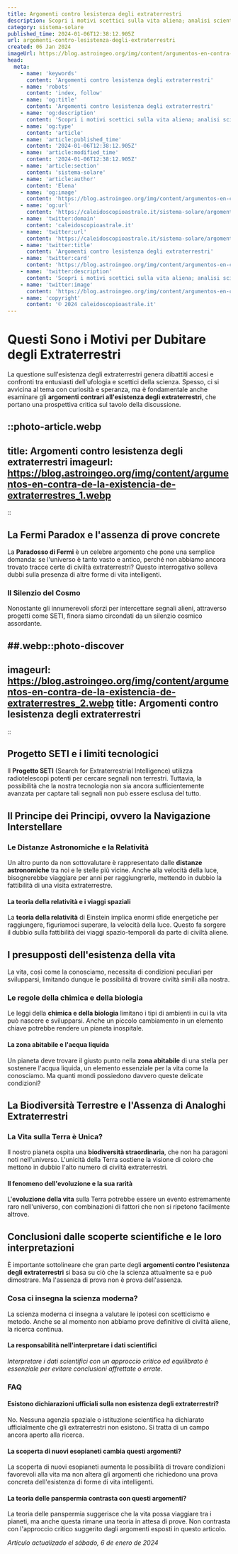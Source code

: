 ```yaml
---
title: Argomenti contro lesistenza degli extraterrestri
description: Scopri i motivi scettici sulla vita aliena; analisi scientifica e miti sfatati in un esclusivo articolo. Leggi ora e unisciti al dibattito!
category: sistema-solare
published_time: 2024-01-06T12:38:12.905Z
url: argomenti-contro-lesistenza-degli-extraterrestri
created: 06 Jan 2024
imageUrl: https://blog.astroingeo.org/img/content/argumentos-en-contra-de-la-existencia-de-extraterrestres_1.webp
head:
  meta:
    - name: 'keywords'
      content: 'Argomenti contro lesistenza degli extraterrestri'
    - name: 'robots'
      content: 'index, follow'
    - name: 'og:title'
      content: 'Argomenti contro lesistenza degli extraterrestri'
    - name: 'og:description'
      content: 'Scopri i motivi scettici sulla vita aliena; analisi scientifica e miti sfatati in un esclusivo articolo. Leggi ora e unisciti al dibattito!'
    - name: 'og:type'
      content: 'article'
    - name: 'article:published_time'
      content: '2024-01-06T12:38:12.905Z'
    - name: 'article:modified_time'
      content: '2024-01-06T12:38:12.905Z'
    - name: 'article:section'
      content: 'sistema-solare'
    - name: 'article:author'
      content: 'Elena'
    - name: 'og:image'
      content: 'https://blog.astroingeo.org/img/content/argumentos-en-contra-de-la-existencia-de-extraterrestres_1.webp'
    - name: 'og:url'
      content: 'https://caleidoscopioastrale.it/sistema-solare/argomenti-contro-lesistenza-degli-extraterrestri'
    - name: 'twitter:domain'
      content: 'caleidoscopioastrale.it'
    - name: 'twitter:url'
      content: 'https://caleidoscopioastrale.it/sistema-solare/argomenti-contro-lesistenza-degli-extraterrestri'
    - name: 'twitter:title'
      content: 'Argomenti contro lesistenza degli extraterrestri'
    - name: 'twitter:card'
      content: 'https://blog.astroingeo.org/img/content/argumentos-en-contra-de-la-existencia-de-extraterrestres_1.webp'
    - name: 'twitter:description'
      content: 'Scopri i motivi scettici sulla vita aliena; analisi scientifica e miti sfatati in un esclusivo articolo. Leggi ora e unisciti al dibattito!'
    - name: 'twitter:image'
      content: 'https://blog.astroingeo.org/img/content/argumentos-en-contra-de-la-existencia-de-extraterrestres_1.webp'
    - name: 'copyright'
      content: '© 2024 caleidoscopioastrale.it'
---
```

# Questi Sono i Motivi per Dubitare degli Extraterrestri

La questione sull'esistenza degli extraterrestri genera dibattiti accesi e confronti tra entusiasti dell'ufologia e scettici della scienza. Spesso, ci si avvicina al tema con curiosità e speranza, ma è fondamentale anche esaminare gli **argomenti contrari all'esistenza degli extraterrestri**, che portano una prospettiva critica sul tavolo della discussione.

::photo-article.webp
---
title: Argomenti contro lesistenza degli extraterrestri
imageurl: https://blog.astroingeo.org/img/content/argumentos-en-contra-de-la-existencia-de-extraterrestres_1.webp
---
::

## La Fermi Paradox e l'assenza di prove concrete

La **Paradosso di Fermi** è un celebre argomento che pone una semplice domanda: se l'universo è tanto vasto e antico, perché non abbiamo ancora trovato tracce certe di civiltà extraterrestri? Questo interrogativo solleva dubbi sulla presenza di altre forme di vita intelligenti.

### Il Silenzio del Cosmo
Nonostante gli innumerevoli sforzi per intercettare segnali alieni, attraverso progetti come SETI, finora siamo circondati da un silenzio cosmico assordante. 

##.webp::photo-discover
---
imageurl: https://blog.astroingeo.org/img/content/argumentos-en-contra-de-la-existencia-de-extraterrestres_2.webp
title: Argomenti contro lesistenza degli extraterrestri
---
::

## Progetto SETI e i limiti tecnologici
Il **Progetto SETI** (Search for Extraterrestrial Intelligence) utilizza radiotelescopi potenti per cercare segnali non terrestri. Tuttavia, la possibilità che la nostra tecnologia non sia ancora sufficientemente avanzata per captare tali segnali non può essere esclusa del tutto.

## Il Principe dei Principi, ovvero la Navigazione Interstellare

### Le Distanze Astronomiche e la Relatività
Un altro punto da non sottovalutare è rappresentato dalle **distanze astronomiche** tra noi e le stelle più vicine. Anche alla velocità della luce, bisognerebbe viaggiare per anni per raggiungrerle, mettendo in dubbio la fattibilità di una visita extraterrestre.

#### La teoria della relatività e i viaggi spaziali
La **teoria della relatività** di Einstein implica enormi sfide energetiche per raggiungere, figuriamoci superare, la velocità della luce. Questo fa sorgere il dubbio sulla fattibilità dei viaggi spazio-temporali da parte di civiltà aliene.

## I presupposti dell'esistenza della vita
La vita, così come la conosciamo, necessita di condizioni peculiari per svilupparsi, limitando dunque le possibilità di trovare civiltà simili alla nostra.

### Le regole della chimica e della biologia
Le leggi della **chimica e della biologia** limitano i tipi di ambienti in cui la vita può nascere e svilupparsi. Anche un piccolo cambiamento in un elemento chiave potrebbe rendere un pianeta inospitale.

#### La zona abitabile e l'acqua liquida
Un pianeta deve trovare il giusto punto nella **zona abitabile** di una stella per sostenere l'acqua liquida, un elemento essenziale per la vita come la conosciamo. Ma quanti mondi possiedono davvero queste delicate condizioni?

## La Biodiversità Terrestre e l'Assenza di Analoghi Extraterrestri

### La Vita sulla Terra è Unica?
Il nostro pianeta ospita una **biodiversità straordinaria**, che non ha paragoni noti nell'universo. L'unicità della Terra sostiene la visione di coloro che mettono in dubbio l'alto numero di civiltà extraterrestri.

#### Il fenomeno dell'evoluzione e la sua rarità
L'**evoluzione della vita** sulla Terra potrebbe essere un evento estremamente raro nell'universo, con combinazioni di fattori che non si ripetono facilmente altrove.

## Conclusioni dalle scoperte scientifiche e le loro interpretazioni

È importante sottolineare che gran parte degli **argomenti contro l'esistenza degli extraterrestri** si basa su ciò che la scienza attualmente sa e può dimostrare. Ma l'assenza di prova non è prova dell'assenza.

### Cosa ci insegna la scienza moderna?
La scienza moderna ci insegna a valutare le ipotesi con scetticismo e metodo. Anche se al momento non abbiamo prove definitive di civiltà aliene, la ricerca continua.

#### La responsabilità nell'interpretare i dati scientifici
*Interpretare i dati scientifici con un approccio critico ed equilibrato è essenziale per evitare conclusioni affrettate o errate.*

### FAQ

#### Esistono dichiarazioni ufficiali sulla non esistenza degli extraterrestri?
No. Nessuna agenzia spaziale o istituzione scientifica ha dichiarato ufficialmente che gli extraterrestri non esistono. Si tratta di un campo ancora aperto alla ricerca.

#### La scoperta di nuovi esopianeti cambia questi argomenti?
La scoperta di nuovi esopianeti aumenta le possibilità di trovare condizioni favorevoli alla vita ma non altera gli argomenti che richiedono una prova concreta dell'esistenza di forme di vita intelligenti.

#### La teoria delle panspermia contrasta con questi argomenti?
La teoria delle panspermia suggerisce che la vita possa viaggiare tra i pianeti, ma anche questa rimane una teoria in attesa di prove. Non contrasta con l'approccio critico suggerito dagli argomenti esposti in questo articolo.

_Artículo actualizado el sábado, 6 de enero de 2024_